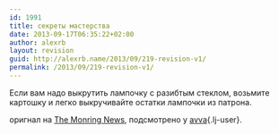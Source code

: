 ```yaml
---
id: 1991
title: секреты мастерства
date: 2013-09-17T06:35:22+02:00
author: alexrb
layout: revision
guid: http://alexrb.name/2013/09/219-revision-v1/
permalink: /2013/09/219-revision-v1/
---
```

Если вам надо выкрутить лампочку с разибтым стеклом, возьмите картошку и легко выкручивайте остатки лампочки из патрона.

оригнал на [The Monring News](http://www.themorningnews.org/archives/how_to/tricks_of_the_trade.php), подсмотрено у [avva](http://avva.livejournal.com/){.lj-user}.